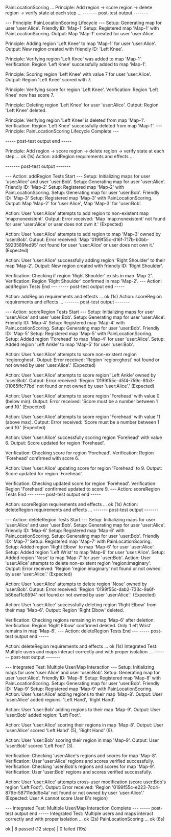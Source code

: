 PainLocationScoring ...
  Principle: Add region → score region → delete region → verify state at each step ...
------- post-test output -------

--- Principle: PainLocationScoring Lifecycle ---
  Setup: Generating map for user 'user:Alice'. Friendly ID: 'Map-1'
  Setup: Registered map 'Map-1' with PainLocationScoring.
  Output: Map 'Map-1' created for user 'user:Alice'.

  Principle: Adding region 'Left Knee' to map 'Map-1' for user 'user:Alice'.
  Output: New region created with friendly ID: 'Left Knee'.

  Principle: Verifying region 'Left Knee' was added to map 'Map-1'.
  Verification: Region 'Left Knee' successfully added to map 'Map-1'.

  Principle: Scoring region 'Left Knee' with value 7 for user 'user:Alice'.
  Output: Region 'Left Knee' scored with 7.

  Principle: Verifying score for region 'Left Knee'.
  Verification: Region 'Left Knee' now has score 7.

  Principle: Deleting region 'Left Knee' for user 'user:Alice'.
  Output: Region 'Left Knee' deleted.

  Principle: Verifying region 'Left Knee' is deleted from map 'Map-1'.
  Verification: Region 'Left Knee' successfully deleted from map 'Map-1'.
--- Principle: PainLocationScoring Lifecycle Complete ---

----- post-test output end -----

  Principle: Add region → score region → delete region → verify state at each step ... ok (1s)
  Action: addRegion requirements and effects ...

------- post-test output -------

--- Action: addRegion Tests Start ---
  Setup: Initializing maps for user 'user:Alice' and user 'user:Bob'.
  Setup: Generating map for user 'user:Alice'. Friendly ID: 'Map-2'
  Setup: Registered map 'Map-2' with PainLocationScoring.
  Setup: Generating map for user 'user:Bob'. Friendly ID: 'Map-3'
  Setup: Registered map 'Map-3' with PainLocationScoring.
  Output: Map 'Map-2' for 'user:Alice', Map 'Map-3' for 'user:Bob'.

  Action: User 'user:Alice' attempts to add region to non-existent map 'map:nonexistent'.
  Output: Error received: 'Map 'map:nonexistent' not found for user 'user:Alice' or user does not own it.' (Expected)

  Action: User 'user:Alice' attempts to add region to map 'Map-3' owned by 'user:Bob'.
  Output: Error received: 'Map '0199f55c-d16f-717b-b0bb-5923589fed95' not found for user 'user:Alice' or user does not own it.' (Expected)

  Action: User 'user:Alice' successfully adding region 'Right Shoulder' to their map 'Map-2'.
  Output: New region created with friendly ID: 'Right Shoulder'.

  Verification: Checking if region 'Right Shoulder' exists in map 'Map-2'.
  Verification: Region 'Right Shoulder' confirmed in map 'Map-2'.
--- Action: addRegion Tests End ---
----- post-test output end -----

  Action: addRegion requirements and effects ... ok (1s)
  Action: scoreRegion requirements and effects ...
------- post-test output -------

--- Action: scoreRegion Tests Start ---
  Setup: Initializing maps for user 'user:Alice' and user 'user:Bob'.
  Setup: Generating map for user 'user:Alice'. Friendly ID: 'Map-4'
  Setup: Registered map 'Map-4' with PainLocationScoring.
  Setup: Generating map for user 'user:Bob'. Friendly ID: 'Map-5'
  Setup: Registered map 'Map-5' with PainLocationScoring.
  Setup: Added region 'Forehead' to map 'Map-4' for user 'user:Alice'.
  Setup: Added region 'Left Ankle' to map 'Map-5' for user 'user:Bob'.

  Action: User 'user:Alice' attempts to score non-existent region 'region:ghost'.
  Output: Error received: 'Region 'region:ghost' not found or not owned by user 'user:Alice'.' (Expected)

  Action: User 'user:Alice' attempts to score region 'Left Ankle' owned by 'user:Bob'.
  Output: Error received: 'Region '0199f55c-d5f4-759c-8fb3-01065ffc77bd' not found or not owned by user 'user:Alice'.' (Expected)

  Action: User 'user:Alice' attempts to score region 'Forehead' with value 0 (below min).
  Output: Error received: 'Score must be a number between 1 and 10.' (Expected)

  Action: User 'user:Alice' attempts to score region 'Forehead' with value 11 (above max).
  Output: Error received: 'Score must be a number between 1 and 10.' (Expected)

  Action: User 'user:Alice' successfully scoring region 'Forehead' with value 6.
  Output: Score updated for region 'Forehead'.

  Verification: Checking score for region 'Forehead'.
  Verification: Region 'Forehead' confirmed with score 6.

  Action: User 'user:Alice' updating score for region 'Forehead' to 9.
  Output: Score updated for region 'Forehead'.

  Verification: Checking updated score for region 'Forehead'.
  Verification: Region 'Forehead' confirmed updated to score 9.
--- Action: scoreRegion Tests End ---
----- post-test output end -----

  Action: scoreRegion requirements and effects ... ok (1s)
  Action: deleteRegion requirements and effects ...
------- post-test output -------

--- Action: deleteRegion Tests Start ---
  Setup: Initializing maps for user 'user:Alice' and user 'user:Bob'.
  Setup: Generating map for user 'user:Alice'. Friendly ID: 'Map-6'
  Setup: Registered map 'Map-6' with PainLocationScoring.
  Setup: Generating map for user 'user:Bob'. Friendly ID: 'Map-7'
  Setup: Registered map 'Map-7' with PainLocationScoring.
  Setup: Added region 'Right Elbow' to map 'Map-6' for user 'user:Alice'.
  Setup: Added region 'Left Wrist' to map 'Map-6' for user 'user:Alice'.
  Setup: Added region 'Nose' to map 'Map-7' for user 'user:Bob'.
  Action: User 'user:Alice' attempts to delete non-existent region 'region:imaginary'.
  Output: Error received: 'Region 'region:imaginary' not found or not owned by user 'user:Alice'.' (Expected)

  Action: User 'user:Alice' attempts to delete region 'Nose' owned by 'user:Bob'.
  Output: Error received: 'Region '0199f55c-dab2-733c-9a6f-b86eaf1c8594' not found or not owned by user 'user:Alice'.' (Expected)

  Action: User 'user:Alice' successfully deleting region 'Right Elbow' from their map 'Map-6'.
  Output: Region 'Right Elbow' deleted.

  Verification: Checking regions remaining in map 'Map-6' after deletion.
  Verification: Region 'Right Elbow' confirmed deleted. Only 'Left Wrist' remains in map 'Map-6'.
--- Action: deleteRegion Tests End ---
----- post-test output end -----

  Action: deleteRegion requirements and effects ... ok (1s)
  Integrated Test: Multiple users and maps interact correctly and with proper isolation ...
------- post-test output -------

--- Integrated Test: Multiple User/Map Interaction ---
  Setup: Initializing maps for user 'user:Alice' and user 'user:Bob'.
  Setup: Generating map for user 'user:Alice'. Friendly ID: 'Map-8'
  Setup: Registered map 'Map-8' with PainLocationScoring.
  Setup: Generating map for user 'user:Bob'. Friendly ID: 'Map-9'
  Setup: Registered map 'Map-9' with PainLocationScoring.
  Action: User 'user:Alice' adding regions to their map 'Map-8'.
  Output: User 'user:Alice' added regions: 'Left Hand', 'Right Hand'.

  Action: User 'user:Bob' adding regions to their map 'Map-9'.
  Output: User 'user:Bob' added region: 'Left Foot'.

  Action: User 'user:Alice' scoring their regions in map 'Map-8'.
  Output: User 'user:Alice' scored 'Left Hand' (5), 'Right Hand' (9).

  Action: User 'user:Bob' scoring their region in map 'Map-9'.
  Output: User 'user:Bob' scored 'Left Foot' (3).

  Verification: Checking 'user:Alice's regions and scores for map 'Map-8'.
  Verification: User 'user:Alice' regions and scores verified successfully.
  Verification: Checking 'user:Bob's regions and scores for map 'Map-9'.
  Verification: User 'user:Bob' regions and scores verified successfully.

  Action: User 'user:Alice' attempts cross-user modification (score user:Bob's region 'Left Foot').
  Output: Error received: 'Region '0199f55c-e223-7cc4-879e-58711edd6e4a' not found or not owned by user 'user:Alice'.' (Expected: User A cannot score User B's region)
  
--- Integrated Test: Multiple User/Map Interaction Complete ---
----- post-test output end -----
  Integrated Test: Multiple users and maps interact correctly and with proper isolation ... ok (2s)
PainLocationScoring ... ok (6s)

ok | 8 passed (12 steps) | 0 failed (19s)